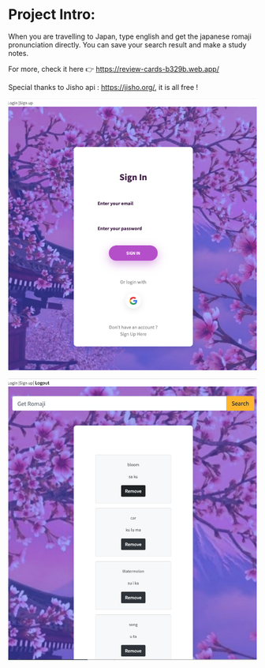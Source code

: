 # Project Intro:

When you are travelling to Japan, type english and get the japanese romaji pronunciation directly.
You can save your search result and make a study notes.

For more, check it here 👉 https://review-cards-b329b.web.app/

Special thanks to Jisho api : https://jisho.org/, it is all free !

<p align="center">
  <img src="./interface.png" width="750">
</p>

<p align="center">
  <img src="./dashboard.png" width="750">
</p>
